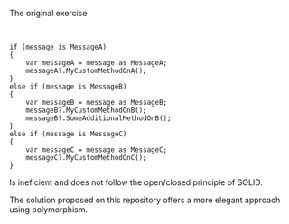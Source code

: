 The original exercise<br/><br/>

<pre><code class="language-csharp">
if (message is MessageA)
{
    var messageA = message as MessageA;
    messageA?.MyCustomMethodOnA();
}
else if (message is MessageB)
{
    var messageB = message as MessageB;
    messageB?.MyCustomMethodOnB();
    messageB?.SomeAdditionalMethodOnB();
}
else if (message is MessageC)
{
    var messageC = message as MessageC;
    messageC?.MyCustomMethodOnC();
}
</code></pre>


<p>Is ineficient and does not follow the open/closed principle of SOLID.</p>
<p>The solution proposed on this repository offers a more elegant approach using polymorphism.</p>
